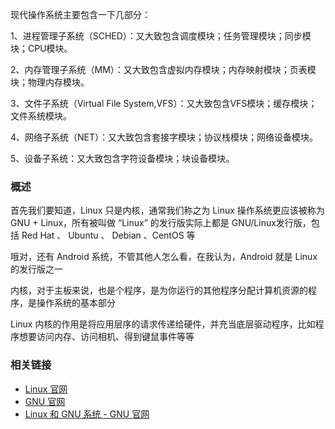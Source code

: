 

现代操作系统主要包含一下几部分：

1、进程管理子系统（SCHED）：又大致包含调度模块；任务管理模块；同步模块；CPU模块。

2、内存管理子系统（MM）：又大致包含虚拟内存模块；内存映射模块；页表模块；物理内存模块。

3、文件子系统（Virtual File System,VFS）：又大致包含VFS模块；缓存模块；文件系统模块。

4、网络子系统（NET）：又大致包含套接字模块；协议栈模块；网络设备模块。

5、设备子系统：又大致包含字符设备模块；块设备模块。

### 概述

首先我们要知道，Linux 只是内核，通常我们称之为 Linux 操作系统更应该被称为 GNU + Linux，所有被叫做 “Linux” 的发行版实际上都是 GNU/Linux发行版，包括 Red Hat 、 Ubuntu 、 Debian 、CentOS 等

哦对，还有 Android 系统，不管其他人怎么看，在我认为，Android 就是 Linux 的发行版之一

内核，对于主板来说，也是个程序，是为你运行的其他程序分配计算机资源的程序，是操作系统的基本部分

Linux 内核的作用是将应用层序的请求传递给硬件，并充当底层驱动程序，比如程序想要访问内存、访问相机、得到键鼠事件等等

### 相关链接

- [Linux 官网](https://www.linux.org/)
- [GNU 官网](https://www.gnu.org/)
- [Linux 和 GNU 系统 - GNU 官网](https://www.gnu.org/gnu/linux-and-gnu.html)